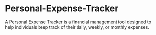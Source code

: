 # Personal-Expense-Tracker
A Personal Expense Tracker is a financial management tool designed to help individuals keep track of their daily, weekly, or monthly expenses.
